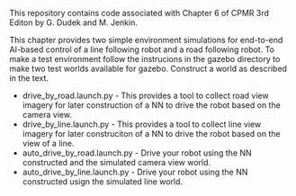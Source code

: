 This repository contains code associated with Chapter 6 of CPMR 3rd Editon by G. Dudek and M. Jenkin. 

This chapter provides two simple environment simulations for end-to-end AI-based control of a line following robot and a road following robot. To make a test environment follow the instrucions in the gazebo directory to make two test worlds available for gazebo. Construct a world as described in the text.

* drive_by_road.launch.py - This provides a tool to collect road view imagery for later construction of a NN to drive the robot based on the camera view.
* drive_by_line.launch.py - This provides a tool to collect line view imagery for later construciton of a NN to drive the robot based on the view of a line.
* auto_drive_by_road.launch.py - Drive your robot using the NN constructed and the simulated camera view world.
* auto_drive_by_line.launch.py - Drive your robot using the NN constructed usign the simulated line world.
